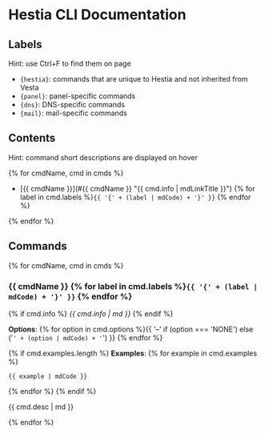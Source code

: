 # Hestia CLI Documentation

## Labels

Hint: use Ctrl+F to find them on page

- `{hestia}`: commands that are unique to Hestia and not inherited from Vesta
- `{panel}`: panel-specific commands
- `{dns}`: DNS-specific commands
- `{mail}`: mail-specific commands

## Contents

Hint: command short descriptions are displayed on hover

{% for cmdName, cmd in cmds %}
- [{{ cmdName }}](#{{ cmdName }} "{{ cmd.info | mdLinkTitle }}") {% for label in cmd.labels %}`{{ '{' + (label | mdCode) + '}' }}` {% endfor %}

{% endfor %}

## Commands


{% for cmdName, cmd in cmds %}
### {{ cmdName }} {% for label in cmd.labels %}`{{ '{' + (label | mdCode) + '}' }}` {% endfor %}

{% if cmd.info %}
*{{ cmd.info | md }}*
{% endif %}

**Options**: {% for option in cmd.options %}{{ '–' if (option === 'NONE') else ('`' + (option | mdCode) + '`') }} {% endfor %}


{% if cmd.examples.length %}
**Examples**:
{% for example in cmd.examples %}
```{{ 'php' if cmd.php else 'bash' }}
{{ example | mdCode }}
```
{% endfor %}
{% endif %}

{{ cmd.desc | md }}

{% endfor %}